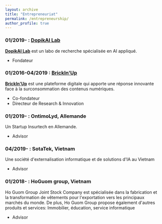 ```yaml
---
layout: archive
title: "Entrepreneuriat"
permalink: /entrepreneurship/
author_profile: true
---
```

 
### 01/2019- : [DopikAI Lab](https://dopikai.com/)

<span style="color:blue">[**DopikAI Lab**](https://dopikai.com/)</span> est un labo de recherche spécialisée en AI appliqué.

+ Fondateur


### 01/2016-04/2019 : [BrickIn'Up](/administratives/101-bup/)

<span style="color:blue">[**BrickIn'Up**](/administratives/101-bup/)</span> est une plateforme digitale qui apporte une réponse innovante face à la surconsommation des contenus numériques.

+ Co-fondateur
+ Directeur de Research & Innovation


### 01/2019- : OntimoLyd, Allemande

Un Startup Insurtech en Allemande.

+ Advisor

### 04/2019- : SotaTek, Vietnam

<!-- An IT Outsourcing and AI Solution company in Vietnam -->

Une société d'externalisation informatique et de solutions d'IA au Vietnam

+ Advisor

### 01/2018- : HoGuom group, Vietnam

<!-- An IT Outsourcing and AI Solution company in Vietnam -->

Ho Guom Group Joint Stock Company est spécialisée dans la fabrication et la transformation de vêtements pour l'exportation vers les principaux marchés du monde.
De plus, Ho Guom Group propose également d'autres produits et services: Immobilier, éducation, service informatique

+ Advisor
